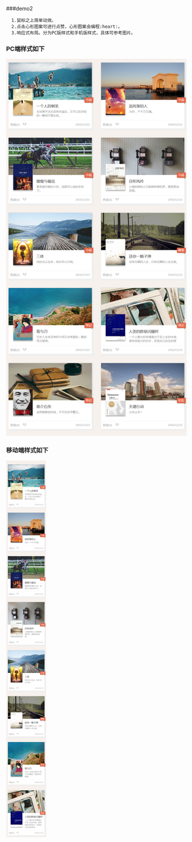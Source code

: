 ###demo2
```
  1.鼠标之上简单动效。  
  2.点击心形图案可进行点赞，心形图案会编程:heart:。  
  3.响应式布局。分为PC版样式和手机版样式，具体可参考图片。
```  
### PC端样式如下
![PC](PC.png)  
### 移动端样式如下
![Mobile](Mobile.png)